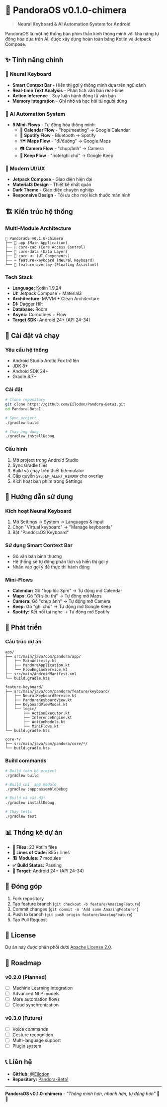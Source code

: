 # 🤖 PandoraOS v0.1.0-chimera

> **Neural Keyboard & AI Automation System for Android**

PandoraOS là một hệ thống bàn phím thần kinh thông minh với khả năng tự động hóa dựa trên AI, được xây dựng hoàn toàn bằng Kotlin và Jetpack Compose.

## ✨ Tính năng chính

### 🧠 **Neural Keyboard**
- **Smart Context Bar** - Hiển thị gợi ý thông minh dựa trên ngữ cảnh
- **Real-time Text Analysis** - Phân tích văn bản real-time
- **Action Inference** - Suy luận hành động từ văn bản
- **Memory Integration** - Ghi nhớ và học hỏi từ người dùng

### 🔄 **AI Automation System**
- **5 Mini-Flows** - Tự động hóa thông minh:
  - 📅 **Calendar Flow** - "họp/meeting" → Google Calendar
  - 🎵 **Spotify Flow** - Bluetooth → Spotify
  - 🗺️ **Maps Flow** - "đi/đường" → Google Maps
  - 📷 **Camera Flow** - "chụp/ảnh" → Camera
  - 📝 **Keep Flow** - "note/ghi chú" → Google Keep

### 🎨 **Modern UI/UX**
- **Jetpack Compose** - Giao diện hiện đại
- **Material3 Design** - Thiết kế nhất quán
- **Dark Theme** - Giao diện chuyên nghiệp
- **Responsive Design** - Tối ưu cho mọi kích thước màn hình

## 🏗️ Kiến trúc hệ thống

### **Multi-Module Architecture**
```
🤖 PandoraOS v0.1.0-chimera
├── 🎯 app (Main Application)
├── 🧠 core-cac (Core Access Control)
├── 💾 core-data (Data Layer)
├── 🎨 core-ui (UI Components)
├── ⌨️ feature-keyboard (Neural Keyboard)
└── 🔮 feature-overlay (Floating Assistant)
```

### **Tech Stack**
- **Language:** Kotlin 1.9.24
- **UI:** Jetpack Compose + Material3
- **Architecture:** MVVM + Clean Architecture
- **DI:** Dagger Hilt
- **Database:** Room
- **Async:** Coroutines + Flow
- **Target SDK:** Android 24+ (API 24-34)

## 🚀 Cài đặt và chạy

### **Yêu cầu hệ thống**
- Android Studio Arctic Fox trở lên
- JDK 8+
- Android SDK 24+
- Gradle 8.7+

### **Cài đặt**
```bash
# Clone repository
git clone https://github.com/Eilodon/Pandora-Beta1.git
cd Pandora-Beta1

# Sync project
./gradlew build

# Chạy ứng dụng
./gradlew installDebug
```

### **Cấu hình**
1. Mở project trong Android Studio
2. Sync Gradle files
3. Build và chạy trên thiết bị/emulator
4. Cấp quyền `SYSTEM_ALERT_WINDOW` cho overlay
5. Kích hoạt bàn phím trong Settings

## 📱 Hướng dẫn sử dụng

### **Kích hoạt Neural Keyboard**
1. Mở Settings → System → Languages & input
2. Chọn "Virtual keyboard" → "Manage keyboards"
3. Bật "PandoraOS Keyboard"

### **Sử dụng Smart Context Bar**
- Gõ văn bản bình thường
- Hệ thống sẽ tự động phân tích và hiển thị gợi ý
- Nhấn vào gợi ý để thực thi hành động

### **Mini-Flows**
- **Calendar:** Gõ "họp lúc 3pm" → Tự động mở Calendar
- **Maps:** Gõ "đi siêu thị" → Tự động mở Maps
- **Camera:** Gõ "chụp ảnh" → Tự động mở Camera
- **Keep:** Gõ "ghi chú" → Tự động mở Google Keep
- **Spotify:** Kết nối tai nghe → Tự động mở Spotify

## 🔧 Phát triển

### **Cấu trúc dự án**
```
app/
├── src/main/java/com/pandora/app/
│   ├── MainActivity.kt
│   ├── PandoraApplication.kt
│   └── FlowEngineService.kt
├── src/main/AndroidManifest.xml
└── build.gradle.kts

feature-keyboard/
├── src/main/java/com/pandora/feature/keyboard/
│   ├── NeuralKeyboardService.kt
│   ├── PandoraKeyboardView.kt
│   ├── KeyboardViewModel.kt
│   └── logic/
│       ├── ActionExecutor.kt
│       ├── InferenceEngine.kt
│       ├── ActionModels.kt
│       └── MiniFlows.kt
└── build.gradle.kts

core-*/
├── src/main/java/com/pandora/core/*/
└── build.gradle.kts
```

### **Build commands**
```bash
# Build toàn bộ project
./gradlew build

# Build chỉ app module
./gradlew :app:assembleDebug

# Build và cài đặt
./gradlew installDebug

# Chạy tests
./gradlew test
```

## 📊 Thống kê dự án

- **📁 Files:** 23 Kotlin files
- **📝 Lines of Code:** 855+ lines
- **🏗️ Modules:** 7 modules
- **✅ Build Status:** Passing
- **📱 Target:** Android 24+ (API 24-34)

## 🤝 Đóng góp

1. Fork repository
2. Tạo feature branch (`git checkout -b feature/AmazingFeature`)
3. Commit changes (`git commit -m 'Add some AmazingFeature'`)
4. Push to branch (`git push origin feature/AmazingFeature`)
5. Tạo Pull Request

## 📄 License

Dự án này được phân phối dưới [Apache License 2.0](LICENSE).

## 🎯 Roadmap

### **v0.2.0 (Planned)**
- [ ] Machine Learning integration
- [ ] Advanced NLP models
- [ ] More automation flows
- [ ] Cloud synchronization

### **v0.3.0 (Future)**
- [ ] Voice commands
- [ ] Gesture recognition
- [ ] Multi-language support
- [ ] Plugin system

## 📞 Liên hệ

- **GitHub:** [@Eilodon](https://github.com/Eilodon)
- **Repository:** [Pandora-Beta1](https://github.com/Eilodon/Pandora-Beta1)

---

**PandoraOS v0.1.0-chimera** - *"Thông minh hơn, nhanh hơn, tự động hơn"* 🚀✨
